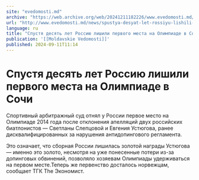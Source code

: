```yaml
---
site: "evedomosti.md"
archive: "https://web.archive.org/web/20241211182226/www.evedomosti.md/news/spustya-desyat-let-rossiyu-lishili-pervogo-mesta-na-olimpiad"
url: "http://www.evedomosti.md/news/spustya-desyat-let-rossiyu-lishili-pervogo-mesta-na-olimpiad"
language: ru
title: "Спустя десять лет Россию лишили первого места на Олимпиаде в Сочи"
publication: '[[Moldavskie Vedomosti]]'
published: 2024-09-11T11:14
---
```


# Спустя десять лет Россию лишили первого места на Олимпиаде в Сочи

Спортивный арбитражный суд отнял у России первое место на Олимпиаде 2014 года после отклонения апелляций двух российских биатлонистов — Светланы Слепцовой и Евгения Устюгова, ранее дисквалифицированных за нарушения антидопингового регламента.

Это означает, что сборная России лишилась золотой награды Устюгова — именно это золото, несмотря на уже понесенные потери из-за допинговых обвинений, позволяло хозяевам Олимпиады удерживаться на первом месте.Теперь же первенство досталось норвежцам, сообщает ТГК The Экономист.